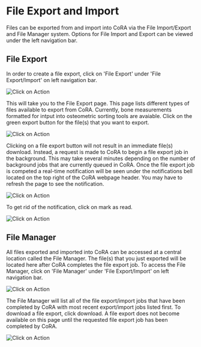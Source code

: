 # File Export and Import 
Files can be exported from and import into CoRA via the File Import/Export and File Manager system. Options for File Import and Export can be viewed under the left navigation bar.

## File Export 
In order to create a file export, click on 'File Export' under 'File Export/Import' on left navigation bar. 

![Click on Action](../images/Import_Export/HomeScreenExport.png)

This will take you to the File Export page. This page lists different types of files available to export from CoRA. Currently, bone measurements formatted for intput into osteometric sorting tools are avaiable. Click on the green export button for the file(s) that you want to export. 

![Click on Action](../images/Import_Export/Export.png)

Clicking on a file export button will not result in an immediate file(s) download. Instead, a request is made to CoRA to begin a file export job in the background. This may take several minutes depending on the number of background jobs that are currently queued in CoRA. Once the file export job is competed a real-time notification will be seen under the notifications bell located on the top right of the CoRA webpage header. You may have to refresh the page to see the notification.        

![Click on Action](../images/Import_Export/CompletedExport.png)

To get rid of the notification, click on mark as read. 

![Click on Action](../images/Import_Export/MarkAsRead.png)

## File Manager
All files exported and imported into CoRA can be accessed at a central location called the File Manager. The file(s) that you just exported will be located here after CoRA completes the file export job. To access the File Manager, click on 'File Manager' under 'File Export/Import' on left navigation bar.


![Click on Action](../images/Import_Export/FileManager.png)


The File Manager will list all of the file export/import jobs that have been completed by CoRA with most recent export/import jobs listed first. To download a file export, click download.  A file export does not become available on this page until the requested file export job has been completed by CoRA. 

![Click on Action](../images/Import_Export/DownloadExport.png)







